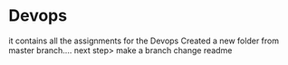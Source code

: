 # Devops
it contains all the assignments for the Devops
Created a new folder from master branch....
next step>
make a branch
change readme
